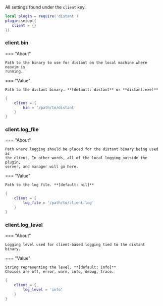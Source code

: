 All settings found under the `client` key.

```lua
local plugin = require('distant')
plugin:setup({
   client = {}
})
```

### client.bin

<div class="grid" markdown>

=== "About"

    Path to the binary to use for distant on the local machine where neovim is
    running.

=== "Value"

    Path to the distant binary. **[default: distant** or **distant.exe]**

```lua title="Example"
{
    client = {
        bin = '/path/to/distant'
    }
}
```

</div>

### client.log_file

<div class="grid" markdown>

=== "About"

    Path where logging should be placed for the distant binary being used as
    the client. In other words, all of the local logging outside the plugin,
    server, and manager will go here.

=== "Value"

    Path to the log file. **[default: nil]**

```lua title="Example"
{
    client = {
        log_file = '/path/to/client.log'
    }
}
```

</div>

### client.log_level

<div class="grid" markdown>

=== "About"

    Logging level used for client-based logging tied to the distant binary.

=== "Value"

    String representing the level. **[default: info]**
    Choices are off, error, warn, info, debug, trace.

```lua title="Example"
{
    client = {
        log_level = 'info'
    }
}
```

</div>
